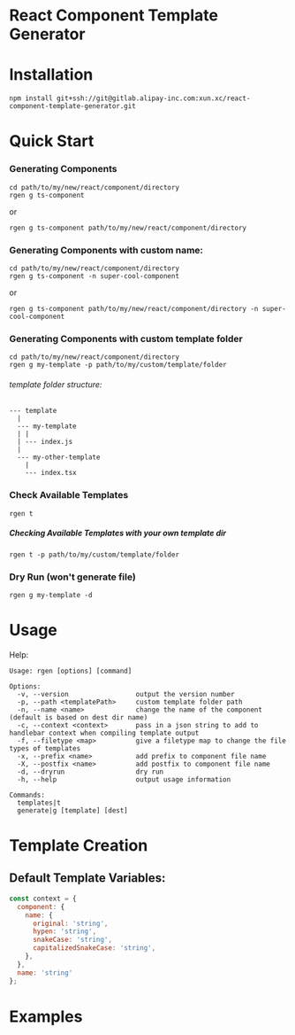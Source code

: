 React Component Template Generator
==================================

# Installation
```
npm install git+ssh://git@gitlab.alipay-inc.com:xun.xc/react-component-template-generator.git
```

# Quick Start
### Generating Components

```
cd path/to/my/new/react/component/directory
rgen g ts-component
```

or

```
rgen g ts-component path/to/my/new/react/component/directory
```

### Generating Components with custom name:
```
cd path/to/my/new/react/component/directory
rgen g ts-component -n super-cool-component
```

or

```
rgen g ts-component path/to/my/new/react/component/directory -n super-cool-component
```


### Generating Components with custom template folder

```
cd path/to/my/new/react/component/directory
rgen g my-template -p path/to/my/custom/template/folder
```

###### template folder structure:
```
--- template
  |
  --- my-template
  | |
  | --- index.js
  |
  --- my-other-template
    |
    --- index.tsx
```

### Check Available Templates

```
rgen t
```

##### Checking Available Templates with your own template dir
```
rgen t -p path/to/my/custom/template/folder
```

### Dry Run (won't generate file)
```
rgen g my-template -d
```

# Usage

Help: 
```
Usage: rgen [options] [command]

Options:
  -v, --version                 output the version number
  -p, --path <templatePath>     custom template folder path
  -n, --name <name>             change the name of the component (default is based on dest dir name)
  -c, --context <context>       pass in a json string to add to handlebar context when compiling template output
  -f, --filetype <map>          give a filetype map to change the file types of templates
  -x, --prefix <name>           add prefix to component file name
  -X, --postfix <name>          add postfix to component file name
  -d, --dryrun                  dry run
  -h, --help                    output usage information

Commands:
  templates|t
  generate|g [template] [dest]
```

# Template Creation

## Default Template Variables:

```js
const context = {
  component: {
    name: {
      original: 'string',
      hypen: 'string',
      snakeCase: 'string',
      capitalizedSnakeCase: 'string',
    },
  },
  name: 'string'
};
```


# Examples

